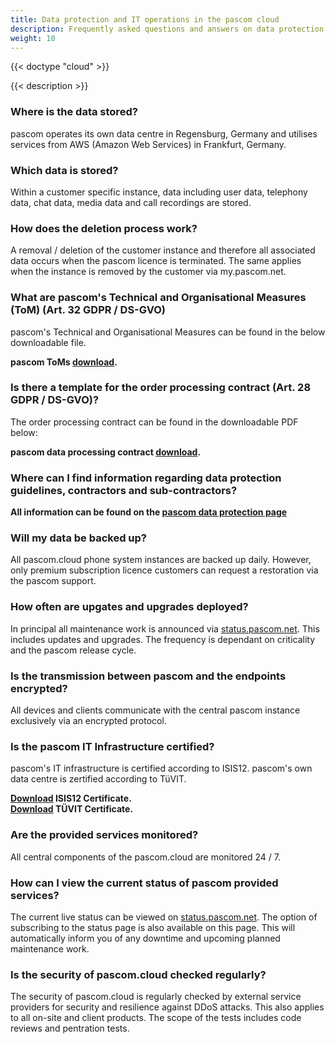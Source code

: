 ```yaml
---
title: Data protection and IT operations in the pascom cloud
description: Frequently asked questions and answers on data protection and IT operations in the pascom cloud
weight: 10
---
```


{{< doctype "cloud" >}}
 
{{< description >}}

### Where is the data stored? 

pascom operates its own data centre in Regensburg, Germany and utilises services from AWS (Amazon Web Services) in Frankfurt, Germany. 

### Which data is stored?

Within a customer specific instance, data including user data, telephony data, chat data, media data and call recordings are stored.

### How does the deletion process work?

A removal / deletion of the customer instance and therefore all associated data occurs when the pascom licence is terminated. The same applies when the instance is removed by the customer via my.pascom.net. 

### What are pascom's Technical and Organisational Measures (ToM) (Art. 32 GDPR / DS-GVO)

pascom's Technical and Organisational Measures can be found in the below downloadable file.  

**pascom ToMs [download](pascom_toms_en.pdf).**

### Is there a template for the order processing contract (Art. 28 GDPR / DS-GVO)?

The order processing contract can be found in the downloadable PDF below:

**pascom data processing contract [download](pascom_dataprotectioncontract_en.pdf).**

### Where can I find information regarding data protection guidelines, contractors and sub-contractors?

**All information can be found on the [pascom data protection page](https://www.pascom.net/en/data-protection/)**

### Will my data be backed up?

All pascom.cloud phone system instances are backed up daily. However, only premium subscription licence customers can request a restoration via the pascom support.

### How often are upgates and upgrades deployed?

In principal all maintenance work is announced via [status.pascom.net](https://status.pascom.net/). This includes updates and upgrades. The frequency is dependant on criticality and the pascom release cycle.

### Is the transmission between pascom and the endpoints encrypted?

All devices and clients communicate with the central pascom instance exclusively via an encrypted protocol.

### Is the pascom IT Infrastructure certified?

pascom's IT infrastructure is certified according to ISIS12. pascom's own data centre is zertified according to TüVIT.

**[Download](pascom_isis12_de.pdf) ISIS12 Certificate.**  
**[Download](pascom_tuevit_de.pdf) TÜVIT Certificate.**

### Are the provided services monitored?

All central components of the pascom.cloud are monitored 24 / 7.

### How can I view the current status of pascom provided services?

The current live status can be viewed on [status.pascom.net](https://status.pascom.net/). The option of subscribing to the status page is also available on this page. This will automatically inform you of any downtime and upcoming planned maintenance work.

### Is the security of pascom.cloud checked regularly?

The security of pascom.cloud is regularly checked by external service providers for security and resilience against DDoS attacks. This also applies to all on-site and client products. The scope of the tests includes code reviews and pentration tests.
